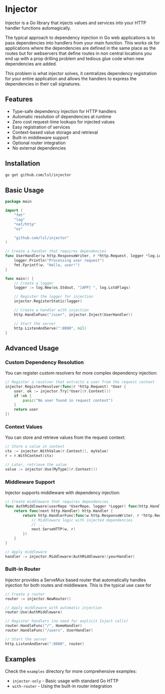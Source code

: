 # Injector

Injector is a Go library that injects values and services into your HTTP handler functions automagically.

The typical approach to dependency injection in Go web applications is to pass dependencies into handlers from your main function. This works ok for applications where the dependencies are defined in the same place as the routes but for webservers that define routes in non central locations you end up with a prop drilling problem and tedious glue code when new dependencies are added.

This problem is what injector solves, it centralizes dependency registration for your entire application and allows the handlers to express the dependencies in their call signatures.

## Features

- Type-safe dependency injection for HTTP handlers
- Automatic resolution of dependencies at runtime
- Zero cost request-time lookups for injected values
- Easy registration of services
- Context-based value storage and retrieval
- Built-in middleware support
- Optional router integration
- No external dependencies

## Installation

```bash
go get github.com/lsl/injector
```

## Basic Usage

```go
package main

import (
    "fmt"
    "log"
    "net/http"
    "os"

    "github.com/lsl/injector"
)

// Create a handler that requires dependencies
func UserHandler(w http.ResponseWriter, r *http.Request, logger *log.Logger) {
    logger.Println("Processing user request")
    fmt.Fprintf(w, "Hello, user!")
}

func main() {
    // Create a logger
    logger := log.New(os.Stdout, "[APP] ", log.LstdFlags)

    // Register the logger for injection
    injector.RegisterStatic(logger)

    // Create a handler with injection
    http.HandleFunc("/user", injector.Inject(UserHandler))

    // Start the server
    http.ListenAndServe(":8080", nil)
}
```

## Advanced Usage

### Custom Dependency Resolution

You can register custom resolvers for more complex dependency injection:

```go
// Register a resolver that extracts a user from the request context
injector.RegisterResolver(func(r *http.Request) *User {
    user, ok := injector.Try[*User](r.Context())
    if !ok {
        panic("No user found in request context")
    }
    return user
})
```

### Context Values

You can store and retrieve values from the request context:

```go
// Store a value in context
ctx := injector.WithValue(r.Context(), myValue)
r = r.WithContext(ctx)

// Later, retrieve the value
value := injector.Use[MyType](r.Context())
```

### Middleware Support

Injector supports middleware with dependency injection:

```go
// Create middleware that requires dependencies
func AuthMiddleware(userRepo *UserRepo, logger *Logger) func(http.Handler) http.Handler {
    return func(next http.Handler) http.Handler {
        return http.HandlerFunc(func(w http.ResponseWriter, r *http.Request) {
            // Middleware logic with injected dependencies
            // ...
            next.ServeHTTP(w, r)
        })
    }
}

// Apply middleware
handler := injector.Middleware(AuthMiddleware)(yourHandler)
```

### Built-in Router

Injector provides a ServeMux based router that automatically handles injection for both routes and middleware. This is the typical use case for

```go
// Create a router
router := injector.NewRouter()

// Apply middleware with automatic injection
router.Use(AuthMiddleware)

// Register handlers (no need for explicit Inject calls)
router.HandleFunc("/", HomeHandler)
router.HandleFunc("/users", UserHandler)

// Start the server
http.ListenAndServe(":8080", router)
```

## Examples

Check the `examples` directory for more comprehensive examples:

- `injector-only` - Basic usage with standard Go HTTP
- `with-router` - Using the built-in router integration

